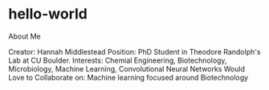 # hello-world
About Me

Creator: Hannah Middlestead
Position: PhD Student in Theodore Randolph's Lab at CU Boulder.
Interests: Chemial Engineering, Biotechnology, Microbiology, Machine Learning, Convolutional Neural Networks
Would Love to Collaborate on: Machine learning focused around Biotechnology
